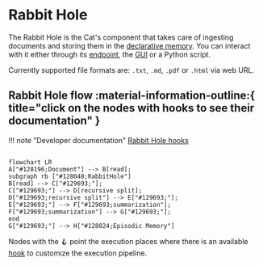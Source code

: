 # Rabbit Hole

The Rabbit Hole is the Cat's component that takes care of ingesting documents and storing them in the [declarative memory](../memory/long_term_memory.md).
You can interact with it either through its [endpoint](../../technical/basics/basics.md), the [GUI](../../technical/basics/admin/admin-interface.md) or a Python script.

Currently supported file formats are: `.txt`, `.md`, `.pdf` or `.html` via web URL.

## Rabbit Hole flow :material-information-outline:{ title="click on the nodes with hooks to see their documentation" }

!!! note "Developer documentation"
    [Rabbit Hole hooks](../../technical/API_Documentation/mad_hatter/core_plugin/hooks/rabbithole.md)

```mermaid

flowchart LR
A["#128196;Document"] --> B[read];
subgraph rb ["#128048;RabbitHole"]
B[read] --> C["#129693;"];
C["#129693;"] --> D[recursive split];
D["#129693;recursive split"] --> E["#129693;"];
E["#129693;"] --> F["#129693;summarization"];
F["#129693;summarization"] --> G["#129693;"];
end
G["#129693;"] --> H["#128024;Episodic Memory"] 
```

Nodes with the &#129693; point the execution places where there is an available [hook](../plugins.md) to customize the execution pipeline.
